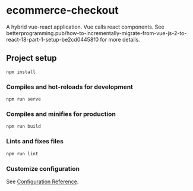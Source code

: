 # ecommerce-checkout

A hybrid vue-react application. Vue calls react components.
See betterprogramming.pub/how-to-incrementally-migrate-from-vue-js-2-to-react-18-part-1-setup-be2cd04458f0 for more details.

## Project setup
```
npm install
```

### Compiles and hot-reloads for development
```
npm run serve
```

### Compiles and minifies for production
```
npm run build
```

### Lints and fixes files
```
npm run lint
```

### Customize configuration
See [Configuration Reference](https://cli.vuejs.org/config/).

